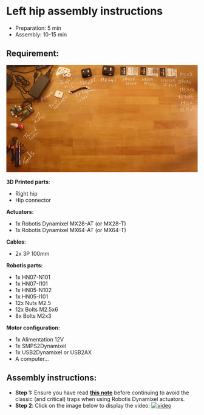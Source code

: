 # Left hip assembly instructions

- Preparation: 5 min
- Assembly: 10-15 min

## Requirement:
![](../img/right_hip_assembly_BOM.jpg)


**3D Printed parts**:
- Right hip
- Hip connector

**Actuators:**
- 1x Robotis Dynamixel MX28-AT (or MX28-T)
- 1x Robotis Dynamixel MX64-AT (or MX64-T)

**Cables**:
- 2x 3P 100mm

**Robotis parts:**
- 1x HN07-N101
- 1x HN07-I101
- 1x HN05-N102
- 1x HN05-I101
- 12x Nuts M2.5
- 12x Bolts M2.5x6
- 8x Bolts M2x3

**Motor configuration:**
- 1x Alimentation 12V
- 1x SMPS2Dynamixel
- 1x USB2Dynamixel or USB2AX
- A computer...


## Assembly instructions:

- **Step 1:** Ensure you have read [**this note**](//github.com/poppy-project/Robotis-library/blob/master/doc/en/robotis_tricks.md) before continuing to avoid the classic (and critical) traps when using Robotis Dynamixel actuators.
- **Step 2**: Click on the image below to display the video:
[![video](http://img.youtube.com/vi/opBclKcUk_E/0.jpg)](http://youtu.be/opBclKcUk_E)
